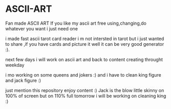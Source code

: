# ASCII-ART
Fan made ASCII ART
If you like my ascii art
free using,changing,do whatever you want i just need one 


i made fast ascii tarot card reader i m not intersted in tarot but i just wanted to share ,if you have cards and picture it well it can be very good generator :).

next few days i will work on ascii art and back to content creating throught weekday

i mo working on some queens and jokers :) and i have to clean king figure and jack figure :)

just mention this repository
enjoy content :)
Jack is the blow little skinny on 100% of screen but on 110% full
tomorrow i will be working on cleaning king :)
